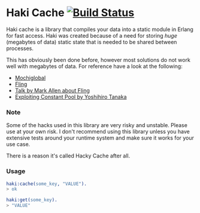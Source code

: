 Haki Cache [![Build Status](https://travis-ci.org/gootik/hakicache.svg?branch=master)](https://travis-ci.org/gootik/hakicache)
=====

Haki cache is a library that compiles your data into a static module
in Erlang for fast access. Haki was created because of a need for
storing _huge_ (megabytes of data) static state that is needed to be
shared between processes. 

This has obviously been done before, however most solutions do not
work well with megabytes of data. For reference have a look at the following:
 * [Mochiglobal](https://github.com/mochi/mochiweb/blob/master/src/mochiglobal.erl)
 * [Fling](https://github.com/basho-labs/fling) 
 * [Talk by Mark Allen about Fling](http://www.erlang-factory.com/static/upload/media/1459269312665211markallenwhenetsistooslow.pdf)
 * [Exploiting Constant Pool by Yoshihiro Tanaka](https://www.youtube.com/watch?v=hcGkT3Czd7U)
 
### Note
Some of the hacks used in this library are very risky and unstable. Please use 
at your own risk. I don't recommend using this library unless you have 
extensive tests around your runtime system and make sure it works
for your use case.

There is a reason it's called Hacky Cache after all.

### Usage
```erlang
haki:cache(some_key, "VALUE").
> ok

haki:get(some_key).
> "VALUE"
```
